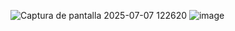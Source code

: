 
![Captura de pantalla 2025-07-07 122620](https://github.com/user-attachments/assets/480c2de1-2d81-428b-8317-13ab356a70b8)
![image](https://github.com/user-attachments/assets/0ec6e248-7845-4b6c-8ee0-430d101c1a59)
